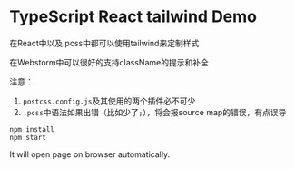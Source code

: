 TypeScript React tailwind Demo
=================================

在React中以及.pcss中都可以使用tailwind来定制样式

在Webstorm中可以很好的支持className的提示和补全

注意：

1. `postcss.config.js`及其使用的两个插件必不可少
2. `.pcss`中语法如果出错（比如少了`;`），将会报source map的错误，有点误导

```
npm install
npm start
```

It will open page on browser automatically.
